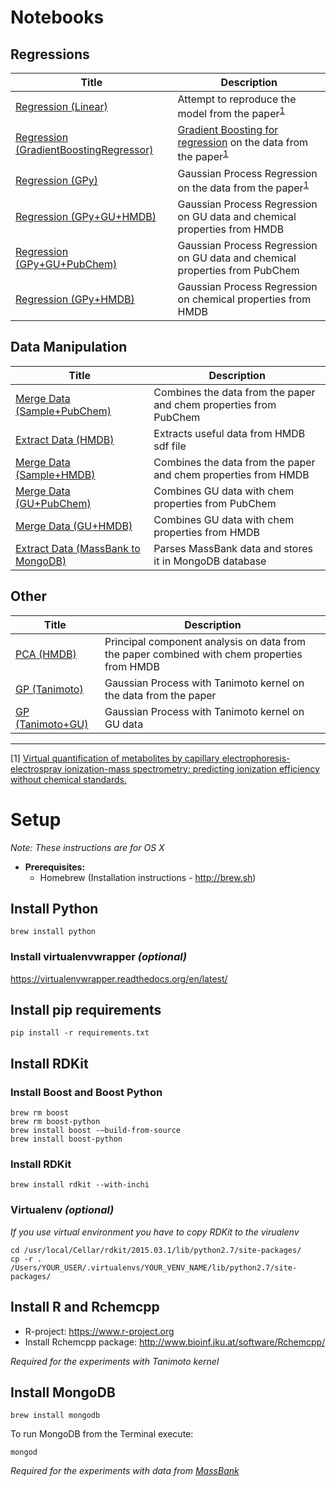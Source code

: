 # Notebooks

## Regressions

Title  | Description
------ | -------
[Regression (Linear)][1] | Attempt to reproduce the model from the paper<sup>[1](#paper)</sup>
[Regression (GradientBoostingRegressor)][2] | [Gradient Boosting for regression](http://scikit-learn.org/stable/modules/generated/sklearn.ensemble.GradientBoostingRegressor.html) on the data from the paper<sup>[1](#paper)</sup>
[Regression (GPy)][3] | Gaussian Process Regression on the data from the paper<sup>[1](#paper)</sup>
[Regression (GPy+GU+HMDB)][4] | Gaussian Process Regression on GU data and chemical properties from HMDB
[Regression (GPy+GU+PubChem)][5] | Gaussian Process Regression on GU data and chemical properties from PubChem
[Regression (GPy+HMDB)][6] | Gaussian Process Regression on chemical properties from HMDB

[3]: ./Regression_(GPy).ipynb
[4]: ./Regression_(GPy+GU+HMDB).ipynb
[5]: ./Regression_(GPy+GU+PubChem).ipynb
[6]: ./Regression_(GPy+HMDB).ipynb
[2]: ./Regression_(GradientBoostingRegressor).ipynb
[1]: ./Regression_(Linear).ipynb

## Data Manipulation

Title  | Description
------ | -------
[Merge Data (Sample+PubChem)][20] | Combines the data from the paper and chem properties from PubChem
[Extract Data (HMDB)][21] | Extracts useful data from HMDB sdf file
[Merge Data (Sample+HMDB)][22] | Combines the data from the paper and chem properties from HMDB
[Merge Data (GU+PubChem)][23] | Combines GU data with chem properties from PubChem
[Merge Data (GU+HMDB)][24] | Combines GU data with chem properties from HMDB
[Extract Data (MassBank to MongoDB)][25] | Parses MassBank data and stores it in MongoDB database

[20]: ./data_manipulation/Merge_Data_(Sample+PubChem).ipynb
[21]: ./data_manipulation/Merge_Data_(Sample+HMDB).ipynb
[22]: ./data_manipulation/Extract_Data_(HMDB).ipynb
[23]: ./data_manipulation/Merge_Data_(GU+PubChem).ipynb
[24]: ./data_manipulation/Merge_Data_(GU+HMDB).ipynb
[25]: ./data_manipulation/Extract_Data_(MassBank_to_MongoDB).ipynb

## Other

Title  | Description
------ | -------
[PCA (HMDB)][40] | Principal component analysis on data from the paper combined with chem properties from HMDB
[GP (Tanimoto)][41] | Gaussian Process with Tanimoto kernel on the data from the paper
[GP (Tanimoto+GU)][42] | Gaussian Process with Tanimoto kernel on GU data

[40]: ./PCA_(HMDB).ipynb
[41]: ./GP_(Tanimoto).ipynb
[42]: ./GP_(Tanimoto+GU).ipynb

<hr />

[<a name="paper">1</a>] [Virtual quantification of metabolites by capillary electrophoresis-electrospray ionization-mass spectrometry: predicting ionization efficiency without chemical standards.](http://www.ncbi.nlm.nih.gov/pubmed/19275147)

# Setup
_Note: These instructions are for OS X_

* **Prerequisites:**
  * Homebrew (Installation instructions - http://brew.sh)

## Install Python

```console
brew install python
```

### Install virtualenvwrapper _(optional)_

https://virtualenvwrapper.readthedocs.org/en/latest/

## Install pip requirements

```console
pip install -r requirements.txt
```

## Install RDKit

### Install Boost and Boost Python
```console
brew rm boost
brew rm boost-python
brew install boost -–build-from-source
brew install boost-python
```

### Install RDKit

```console
brew install rdkit --with-inchi
```

### Virtualenv _(optional)_
_If you use virtual environment you have to copy RDKit to the virualenv_

```console
cd /usr/local/Cellar/rdkit/2015.03.1/lib/python2.7/site-packages/
cp -r . /Users/YOUR_USER/.virtualenvs/YOUR_VENV_NAME/lib/python2.7/site-packages/
```

## Install R and Rchemcpp
* R-project: https://www.r-project.org
* Install Rchemcpp package: http://www.bioinf.jku.at/software/Rchemcpp/

*Required for the experiments with Tanimoto kernel*

## Install MongoDB

```console
brew install mongodb
```

To run MongoDB from the Terminal execute:

```console
mongod
```

*Required for the experiments with data from [MassBank](http://massbank.jp)*
